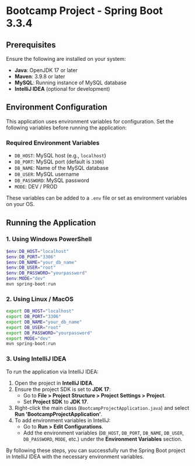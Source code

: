 # Bootcamp Project - Spring Boot 3.3.4

## Prerequisites

Ensure the following are installed on your system:

- **Java**: OpenJDK 17 or later
- **Maven**: 3.9.8 or later
- **MySQL**: Running instance of MySQL database
- **IntelliJ IDEA** (optional for development)

## Environment Configuration

This application uses environment variables for configuration. Set the following variables before running the application:


### Required Environment Variables

- `DB_HOST`: MySQL host (e.g., `localhost`)
- `DB_PORT`: MySQL port (default is `3306`)
- `DB_NAME`: Name of the MySQL database
- `DB_USER`: MySQL username
- `DB_PASSWORD`: MySQL password
- `MODE`: DEV / PROD

These variables can be added to a `.env` file or set as environment variables on your OS.

## Running the Application

### 1. Using Windows PowerShell

```powershell
$env:DB_HOST="localhost"
$env:DB_PORT="3306"
$env:DB_NAME="your_db_name"
$env:DB_USER="root"
$env:DB_PASSWORD="yourpassword"
$env:MODE="dev"
mvn spring-boot:run
```
### 2. Using Linux / MacOS

```bash
export DB_HOST="localhost"
export DB_PORT="3306"
export DB_NAME="your_db_name"
export DB_USER="root"
export DB_PASSWORD="yourpassword"
export MODE="dev"
mvn spring-boot:run
```

### 3. Using IntelliJ IDEA

To run the application via IntelliJ IDEA:

1. Open the project in **IntelliJ IDEA**.
2. Ensure the project SDK is set to **JDK 17**:
   - Go to **File > Project Structure > Project Settings > Project**.
   - Set **Project SDK** to **JDK 17**.
3. Right-click the main class (`BootcampProjectApplication.java`) and select **Run 'BootcampProjectApplication'**.
4. To add environment variables in IntelliJ:
   - Go to **Run > Edit Configurations**.
   - Add the environment variables (`DB_HOST`, `DB_PORT`, `DB_NAME`, `DB_USER`, `DB_PASSWORD`, `MODE`, etc.) under the **Environment Variables** section.

By following these steps, you can successfully run the Spring Boot project in IntelliJ IDEA with the necessary environment variables.
